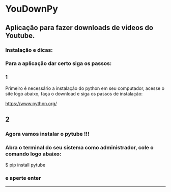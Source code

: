 # YouDownPy
## Aplicação para fazer downloads de vídeos do Youtube.

 ### Instalação e dicas:


 ### Para a aplicação dar certo siga os passos: 

 ### 1 
 Primeiro é necessário a instalação do python em seu computador, acesse o site logo abaixo, faça o download e siga os passos de instalação:

  https://www.python.org/

  ## 2 

  ### Agora vamos instalar o pytube !!!

  ### Abra o terminal do seu sistema como administrador, cole o comando logo abaixo: 


$ pip install pytube


### e aperte enter 

--------------------------------------------------------




  
